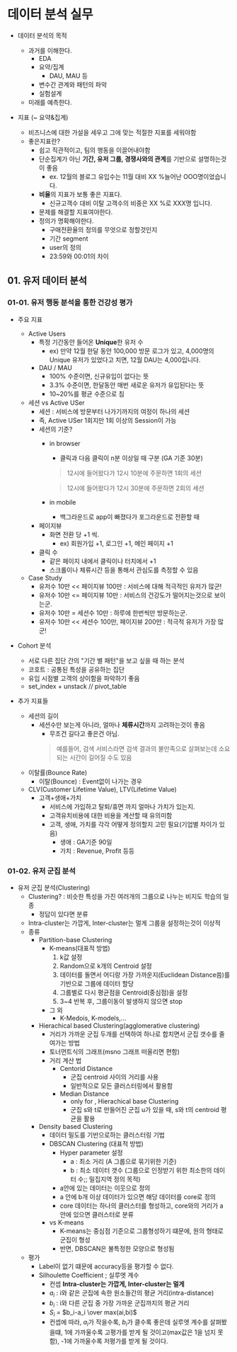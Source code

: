 # 데이터 분석 실무
- 데이터 분석의 목적
  - 과거를 이해한다. 
      - EDA
      - 요약/집계
          - DAU, MAU 등
      - 변수간 관계와 패턴의 파악
      - 실험설계
  - 미래를 예측한다.

- 지표 (~ 요약&집계)
	- 비즈니스에 대한 가설을 세우고 그에 맞는 적절한 지표를 세워야함
    - 좋은지표란?
    	- 쉽고 직관적이고, 팀의 행동을 이끌어내야함
        - 단순집계가 아닌 **기간, 유저 그룹, 경쟁사와의 관계**를 기반으로 설명하는것이 좋음
        	- ex. 12월의 블로그 유입수는 11월 대비 XX %늘어난 OOO명이었습니다.
        - **비율**의 지표가 보통 좋은 지표다.
        	- 신규고객수 대비 이탈 고객수의 비중은 XX %로 XXX명 입니다.
        - 문제를 해결할 지표여야한다.
        - 정의가 명확해야한다.
        	- 구매전환율의 정의를 무엇으로 정할것인지
            - 기간 segment
            - user의 정의
            - 23:59와 00:01의 차이

## 01. 유저 데이터 분석
### 01-01. 유저 행동 분석을 통한 건강성 평가
- 주요 지표
	- Active Users
    	- 특정 기간동안 들어온 **Unique**한 유저 수
        	- ex) 만약 12월 한달 동안 100,000 방문 로그가 있고, 4,000명의 Unique 유저가 있었다고 치면, 12월 DAU는 4,000입니다.
	    - DAU / MAU
        	- 100% 수준이면, 신규유입이 없다는 뜻
            - 3.3% 수준이면, 한달동안 매번 새로운 유저가 유입된다는 뜻
            - 10~20%를 평균 수준으로 침
    - 세션 vs Active USer
        - 세션 : 서비스에 방문부터 나가기까지의 여정이 하나의 세션
        - 즉, Active USer 1회지만 1회 이상의 Session이 가능
        - 세션의 기준?
            - in browser
                - 클릭과 다음 클릭이 n분 이상일 때 구분 (GA 기준 30분)
                > 12시에 들어왔다가 12시 10분에 주문하면 1회의 세션
                
                > 12시에 들어왔다가 12시 30분에 주문하면 2회의 세션
            - in mobile
                - 백그라운드로 app이 빠졌다가 포그라운드로 전환할 때
        - 페이지뷰
            - 화면 전환 당 +1 씩.
                - ex) 회원가입 +1, 로그인 +1, 메인 페이지 +1
        - 클릭 수
            - 같은 페이지 내에서 클릭이나 터치에서 +1
            - 스크롤이나 체류시간 등을 통해서 관심도를 측정할 수 있음
    - Case Study
        - 유저수 10만 << 페이지뷰 100만 : 서비스에 대해 적극적인 유저가 많군!
        - 유저수 10만 <= 페이지뷰 10만 : 서비스의 건강도가 떨어지는것으로 보이는군.
        - 유저수 10만 = 세션수 10만 : 하루에 한번씩만 방문하는군.
        - 유저수 10만 << 세션수 100만, 페이지뷰 200만 : 적극적 유저가 가장 많군!
- Cohort 분석
    - 서로 다른 집단 간의 "기간 별 패턴"을 보고 싶을 때 하는 분석
    - 코호트 : 공통된 특성을 공유하는 집단
    - 유입 시점별 고객의 상이함을 파악하기 좋음
    - set_index + unstack // pivot_table

- 추가 지표들
    - 세션의 길이
        - 세션수만 보는게 아니라, 얼마나 **체류시간**까지 고려하는것이 좋음
            - 무조건 길다고 좋은건 아님.
            > 예를들어, 검색 서비스라면 검색 결과의 불만족으로 살펴보는데 소요되는 시간이 길어질 수도 있음
    - 이탈률(Bounce Rate)
        - 이탈(Bounce) : Event없이 나가는 경우
    - CLV(Customer Lifetime Value), LTV(Lifetime Value)
        - 고객+생애+가치
            - 서비스에 가입하고 탈퇴/휴면 까지 얼마나 가치가 있는지.
            - 고객유치비용에 대한 비용을 계산할 때 유의미함
            - 고객, 생애, 가치를 각각 어떻게 정의할지 고민 필요(기업별 차이가 있음)
                - 생애 : GA기준 90일
                - 가치 : Revenue, Profit 등등

### 01-02. 유저 군집 분석
- 유저 군집 분석(Clustering)
    - Clustering? : 비슷한 특성을 가진 여러개의 그룹으로 나누는 비지도 학습의 일종
        - 정답이 있다면 분류
    - Intra-cluster는 가깝게, Inter-cluster는 멀게 그룹을 설정하는것이 이상적
    - 종류
        - Partition-base Clustering
            - K-means(대표적 방법)
                1) k값 설정
                2) Random으로 k개의 Centroid 설정
                3) 데이터를 돌면서 어디랑 가장 가까운지(Euclidean Distance씀)를 기반으로 그룹에 데이터 할당
                4) 그룹별로 다시 평균점을 Centroid(중심점)을 설정
                5) 3~4 반복 후, 그룹이동이 발생하지 않으면 stop
            - 그 외
                - K-Medois, K-models,...
        - Hierachical based Clustering(agglomerative clustering)
            - 거리가 가까운 군집 두개를 선택하여 하나로 합치면서 군집 갯수를 줄여가는 방법
            - 토너먼트식의 그래프(msno 그래프 떠올리면 편함)
            - 거리 계산 법
                - Centorid Distance
                    - 군집 centroid 사이의 거리를 사용
                    - 일반적으로 모든 클러스터링에서 활용함
                - Median Distance
                    - only for , Hierachical base Clustering
                    - 군집 s와 t로 만들어진 군집 u가 있을 때, s와 t의 centroid 평균을 활용
        - Density based Clustering
            - 데이터 밀도를 기반으로하는 클러스터링 기법
            - DBSCAN Clustering (대표적 방법)
                - Hyper parameter 설정
                    - a : 최소 거리 (A 그룹으로 묶기위한 기준)
                    - b : 최소 데이터 갯수 (그룹으로 인정받기 위한 최소한의 데이터 수;; 밀집지역 정의 목적)
                - a안에 있는 데이터는 이웃으로 정의
                - a 안에 b개 이상 데이터가 있으면 해당 데이터를 core로 정의
                - core 데이터는 하나의 클러스터를 형성하고, core와의 거리가 a 안에 있으면 클러스터로 분류
            - vs K-means
                - K-means는 중심점 기준으로 그룹형성하기 떄문에, 원의 형태로 군집이 형성
                - 반면, DBSCAN은 불특정한 모양으로 형성됨
    - 평가
        - Label이 없기 떄문에 accuracy등을 평가할 수 없다.
        - Silhoulette Coefficient ; 실루엣 계수
            - 컨셉 **Intra-cluster는 가깝게, Inter-cluster는 멀게**
            - $a_i$ : i와 같은 군집에 속한 원소들간의 평균 거리(intra-distance)
            - $b_i$ : i와 다른 군집 중 가장 가까운 군집까지의 평균 거리
            - $S_i$ $=$ $b_i-a_i \over max(ai,bi)$
            - 컨셉에 따라, $a_i$가 작을수록, $b_i$가 클수록 좋은데 실루엣 계수를 살펴봤을떄, 1에 가까울수록 고평가를 받게 될 것이고(max값은 1을 넘지 못함), -1에 가까울수록 저평가를 받게 될 것이다.
   






